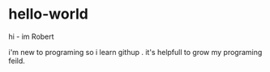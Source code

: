 # hello-world
hi - im Robert 

i'm new to programing so i learn githup .
it's helpfull to grow my programing feild.
